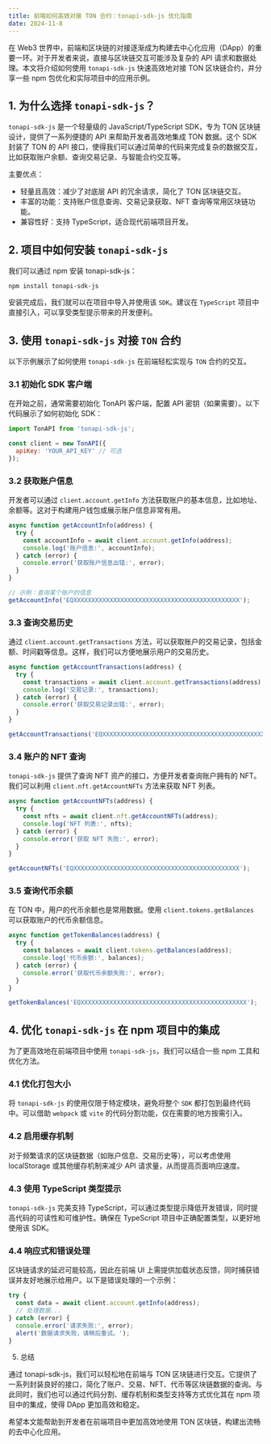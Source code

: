```yaml
---
title: 前端如何高效对接 TON 合约：tonapi-sdk-js 优化指南
date: 2024-11-8
---
```


在 Web3 世界中，前端和区块链的对接逐渐成为构建去中心化应用（DApp）的重要一环。对于开发者来说，直接与区块链交互可能涉及复杂的 API 请求和数据处理。本文将介绍如何使用 `tonapi-sdk-js` 快速高效地对接 TON 区块链合约，并分享一些 npm 包优化和实际项目中的应用示例。

## 1. 为什么选择 `tonapi-sdk-js`？

`tonapi-sdk-js` 是一个轻量级的 JavaScript/TypeScript SDK，专为 TON 区块链设计，提供了一系列便捷的 API 来帮助开发者高效地集成 TON 数据。这个 SDK 封装了 TON 的 API 接口，使得我们可以通过简单的代码来完成复杂的数据交互，比如获取账户余额、查询交易记录、与智能合约交互等。

主要优点：
- 轻量且高效：减少了对底层 API 的冗余请求，简化了 TON 区块链交互。
- 丰富的功能：支持账户信息查询、交易记录获取、NFT 查询等常用区块链功能。
- 兼容性好：支持 TypeScript，适合现代前端项目开发。

## 2. 项目中如何安装 `tonapi-sdk-js`

我们可以通过 npm 安装 tonapi-sdk-js：

```shell
npm install tonapi-sdk-js
```

安装完成后，我们就可以在项目中导入并使用该 `SDK`。建议在 `TypeScript` 项目中直接引入，可以享受类型提示带来的开发便利。

## 3. 使用 `tonapi-sdk-js` 对接 `TON` 合约

以下示例展示了如何使用 `tonapi-sdk-js` 在前端轻松实现与 `TON` 合约的交互。

### 3.1 初始化 SDK 客户端

在开始之前，通常需要初始化 TonAPI 客户端，配置 API 密钥（如果需要）。以下代码展示了如何初始化 SDK：

```jsx
import TonAPI from 'tonapi-sdk-js';

const client = new TonAPI({
  apiKey: 'YOUR_API_KEY' // 可选
});
```

### 3.2 获取账户信息

开发者可以通过 `client.account.getInfo` 方法获取账户的基本信息，比如地址、余额等。这对于构建用户钱包或展示账户信息非常有用。

```js
async function getAccountInfo(address) {
  try {
    const accountInfo = await client.account.getInfo(address);
    console.log('账户信息:', accountInfo);
  } catch (error) {
    console.error('获取账户信息出错:', error);
  }
}

// 示例：查询某个账户的信息
getAccountInfo('EQXXXXXXXXXXXXXXXXXXXXXXXXXXXXXXXXXXXXXXXXXXXXXX');
```

### 3.3 查询交易历史

通过 `client.account.getTransactions` 方法，可以获取账户的交易记录，包括金额、时间戳等信息。这样，我们可以方便地展示用户的交易历史。
```js
async function getAccountTransactions(address) {
  try {
    const transactions = await client.account.getTransactions(address);
    console.log('交易记录:', transactions);
  } catch (error) {
    console.error('获取交易记录出错:', error);
  }
}

getAccountTransactions('EQXXXXXXXXXXXXXXXXXXXXXXXXXXXXXXXXXXXXXXXXXXXXXX');
```

### 3.4 账户的 NFT 查询

`tonapi-sdk-js` 提供了查询 NFT 资产的接口，方便开发者查询账户拥有的 NFT。我们可以利用 `client.nft.getAccountNFTs` 方法来获取 NFT 列表。
```js
async function getAccountNFTs(address) {
  try {
    const nfts = await client.nft.getAccountNFTs(address);
    console.log('NFT 列表:', nfts);
  } catch (error) {
    console.error('获取 NFT 失败:', error);
  }
}

getAccountNFTs('EQXXXXXXXXXXXXXXXXXXXXXXXXXXXXXXXXXXXXXXXXXXXXXX');
```
### 3.5 查询代币余额

在 TON 中，用户的代币余额也是常用数据。使用 `client.tokens.getBalances` 可以获取账户的代币余额信息。
```js
async function getTokenBalances(address) {
  try {
    const balances = await client.tokens.getBalances(address);
    console.log('代币余额:', balances);
  } catch (error) {
    console.error('获取代币余额失败:', error);
  }
}

getTokenBalances('EQXXXXXXXXXXXXXXXXXXXXXXXXXXXXXXXXXXXXXXXXXXXXXX');
```
## 4. 优化 `tonapi-sdk-js` 在 npm 项目中的集成

为了更高效地在前端项目中使用 `tonapi-sdk-js`，我们可以结合一些 npm 工具和优化方法。

### 4.1 优化打包大小

将 `tonapi-sdk-js` 的使用仅限于特定模块，避免将整个 `SDK` 都打包到最终代码中。可以借助 `webpack` 或 `vite` 的代码分割功能，仅在需要的地方按需引入。

### 4.2 启用缓存机制

对于频繁请求的区块链数据（如账户信息、交易历史等），可以考虑使用 localStorage 或其他缓存机制来减少 API 请求量，从而提高页面响应速度。

### 4.3 使用 TypeScript 类型提示

`tonapi-sdk-js` 完美支持 TypeScript，可以通过类型提示降低开发错误，同时提高代码的可读性和可维护性。确保在 TypeScript 项目中正确配置类型，以更好地使用该 SDK。

### 4.4 响应式和错误处理

区块链请求的延迟可能较高，因此在前端 UI 上需提供加载状态反馈，同时捕获错误并友好地展示给用户。以下是错误处理的一个示例：
```js
try {
  const data = await client.account.getInfo(address);
  // 处理数据...
} catch (error) {
  console.error('请求失败:', error);
  alert('数据请求失败，请稍后重试。');
}
```

5. 总结

通过 tonapi-sdk-js，我们可以轻松地在前端与 TON 区块链进行交互。它提供了一系列封装良好的接口，简化了账户、交易、NFT、代币等区块链数据的查询。与此同时，我们也可以通过代码分割、缓存机制和类型支持等方式优化其在 npm 项目中的集成，使得 DApp 更加高效和稳定。

希望本文能帮助到开发者在前端项目中更加高效地使用 TON 区块链，构建出流畅的去中心化应用。